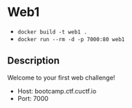 # Web1

* `docker build -t web1 .`
* `docker run --rm -d -p 7000:80 web1`

## Description

Welcome to your first web challenge!

* Host: bootcamp.ctf.cuctf.io
* Port: 7000
